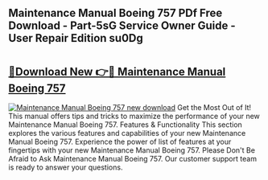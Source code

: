 ## Maintenance Manual Boeing 757 PDf Free Download - Part-5sG Service Owner Guide - User Repair Edition su0Dg

# <h2><a href="http://bc54888.oget.top/?id=Maintenance+Manual+Boeing+757">🔗Download New 👉🔴 Maintenance Manual Boeing 757</a></h2>

[![Maintenance Manual Boeing 757 new download](https://i.imgur.com/5g1atiW.png)](http://bc54888.oget.top/?id=Maintenance+Manual+Boeing+757)
Get the Most Out of It! This manual offers tips and tricks to maximize the performance of your new Maintenance Manual Boeing 757. Features & Functionality This section explores the various features and capabilities of your new Maintenance Manual Boeing 757. Experience the power of list of features at your fingertips with your new Maintenance Manual Boeing 757. Please Don't Be Afraid to Ask Maintenance Manual Boeing 757. Our customer support team is ready to answer your questions.

